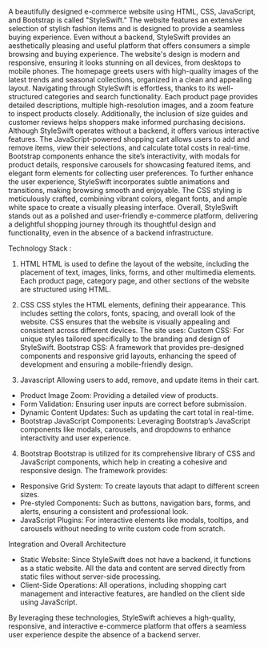 A beautifully designed e-commerce website using HTML, CSS, JavaScript, and Bootstrap is called "StyleSwift." The website features an extensive selection of stylish fashion items and is designed to provide a seamless buying experience. Even without a backend, StyleSwift provides an aesthetically pleasing and useful platform that offers consumers a simple browsing and buying experience.
The website's design is modern and responsive, ensuring it looks stunning on all devices, from desktops to mobile phones. The homepage greets users with high-quality images of the latest trends and seasonal collections, organized in a clean and appealing layout.
Navigating through StyleSwift is effortless, thanks to its well-structured categories and search functionality. Each product page provides detailed descriptions, multiple high-resolution images, and a zoom feature to inspect products closely. Additionally, the inclusion of size guides and customer reviews helps shoppers make informed purchasing decisions.
Although StyleSwift operates without a backend, it offers various interactive features. The JavaScript-powered shopping cart allows users to add and remove items, view their selections, and calculate total costs in real-time. Bootstrap components enhance the site’s interactivity, with modals for product details, responsive carousels for showcasing featured items, and elegant form elements for collecting user preferences. To further enhance the user experience, StyleSwift incorporates subtle animations and transitions, making browsing smooth and enjoyable. The CSS styling is meticulously crafted, combining vibrant colors, elegant fonts, and ample white space to create a visually pleasing interface.
Overall, StyleSwift stands out as a polished and user-friendly e-commerce platform, delivering a delightful shopping journey through its thoughtful design and functionality, even in the absence of a backend infrastructure.


Technology Stack :

1. HTML
HTML is used to define the layout of the website, including the placement of text, images, links, forms, and other multimedia elements. Each product page, category page, and other sections of the website are structured using HTML.

2. CSS
CSS styles the HTML elements, defining their appearance. This includes setting the colors, fonts, spacing, and overall look of the website. CSS ensures that the website is visually appealing and consistent across different devices. The site uses:
Custom CSS: For unique styles tailored specifically to the branding and design of StyleSwift.
Bootstrap CSS: A framework that provides pre-designed components and responsive grid layouts, enhancing the speed of development and ensuring a mobile-friendly design.

3. Javascript
Allowing users to add, remove, and update items in their cart.
 - Product Image Zoom: Providing a detailed view of products.
 - Form Validation: Ensuring user inputs are correct before submission.
 - Dynamic Content Updates: Such as updating the cart total in real-time.
 - Bootstrap JavaScript Components: Leveraging Bootstrap’s JavaScript components like modals, 
   carousels, and dropdowns to enhance interactivity and user experience.

4. Bootstrap 
Bootstrap is utilized for its comprehensive library of CSS and JavaScript components, which help in creating a cohesive and responsive design. The framework provides:
 - Responsive Grid System: To create layouts that adapt to different screen sizes.
 - Pre-styled Components: Such as buttons, navigation bars, forms, and alerts, ensuring a 
   consistent and professional look.
 - JavaScript Plugins: For interactive elements like modals, tooltips, and carousels without 
   needing to write custom code from scratch.

Integration and Overall Architecture
 - Static Website: Since StyleSwift does not have a backend, it functions as a static website. 
   All the data and content are served directly from static files without server-side 
   processing.
 - Client-Side Operations: All operations, including shopping cart management and interactive 
   features, are handled on the client side using JavaScript.

By leveraging these technologies, StyleSwift achieves a high-quality, responsive, and interactive e-commerce platform that offers a seamless user experience despite the absence of a backend server.
